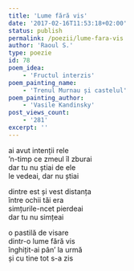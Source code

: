```yaml
---
title: 'Lume fără vis'
date: '2017-02-16T11:53:18+02:00'
status: publish
permalink: /poezii/lume-fara-vis
author: 'Raoul S.'
type: poezie
id: 78
poem_idea:
    - 'Fructul interzis'
poem_painting_name:
    - 'Trenul Murnau și castelul'
poem_painting_author:
    - 'Vasile Kandinsky'
post_views_count:
    - '281'
excerpt: ''
---
```

ai avut intenții rele  
’n-timp ce zmeul îl zburai  
dar tu nu știai de ele  
le vedeai, dar nu știai

dintre est și vest distanța  
între ochii tăi era  
simțurile-ncet pierdeai  
dar tu nu simțeai

o pastilă de visare  
dintr-o lume fără vis  
înghițit-ai pân’ la urmă  
și cu tine tot s-a zis